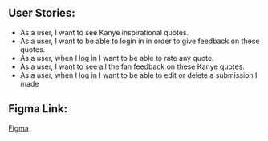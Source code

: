 ## User Stories:

* As a user, I want to see Kanye inspirational quotes.
* As a user, I want to be able to login in in order to give feedback on these quotes.
* As a user, when I log in I want to be able to rate any quote.
* As a user, I want to see all the fan feedback on these Kanye quotes.
* As a user, when I log in I want to be able to edit or delete a submission I made

## Figma Link:

[Figma](https://www.figma.com/file/UyuXSGPD3S1iKuTWYuOF3n/Untitled?node-id=1%3A11)